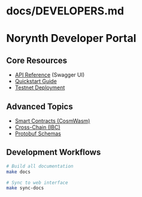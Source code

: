 # docs/DEVELOPERS.md

# Norynth Developer Portal

## Core Resources
- [API Reference](/docs) (Swagger UI)
- [Quickstart Guide](./guides/QUICKSTART.md)
- [Testnet Deployment](./guides/TESTNET.md)

## Advanced Topics
- [Smart Contracts (CosmWasm)](./guides/COSMWASM.md)
- [Cross-Chain (IBC)](./guides/IBC.md)
- [Protobuf Schemas](../proto/README.md)

## Development Workflows
```bash
# Build all documentation
make docs

# Sync to web interface
make sync-docs
